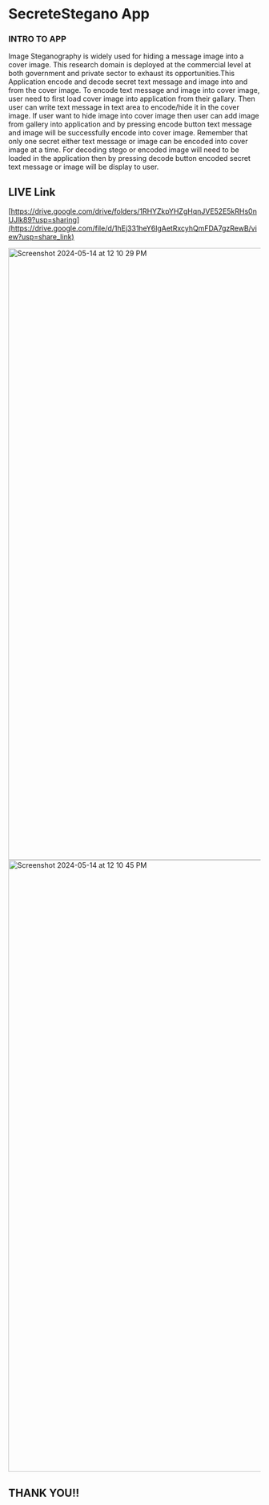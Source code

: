 # SecreteStegano App

### INTRO TO APP
Image Steganography is widely used for hiding a message image into a cover image. This research domain is deployed at the commercial level at both government and private sector to exhaust its opportunities.This Application encode and decode secret text message and image into and from the cover image. To encode text message and image into cover image, user need to first load cover image into application from their gallary. Then user can write text message in text area to encode/hide it in the cover image. If user want to hide image into cover image then user can add image from gallery into application and by pressing encode button text message and image will be successfully encode into cover image. Remember that only one secret either text message or image can be encoded into cover image at a time. For decoding stego or encoded image will need to be loaded in the application then by pressing decode button encoded secret text message or image will be display to user.


## LIVE Link 
[https://drive.google.com/drive/folders/1RHYZkpYHZgHqnJVE52E5kRHs0nUJlk89?usp=sharing](https://drive.google.com/file/d/1hEj331heY6lgAetRxcyhQmFDA7gzRewB/view?usp=share_link)



<img width="1223" alt="Screenshot 2024-05-14 at 12 10 29 PM" src="https://github.com/Rahultomer126/Image-steganography/assets/76908474/b7967477-5a42-4f11-95c2-cc0fbb52cf07">

<img width="1223" alt="Screenshot 2024-05-14 at 12 10 45 PM" src="https://github.com/Rahultomer126/Image-steganography/assets/76908474/03c35f8a-fe8f-484c-9191-aa9a8ca7351b">


## THANK YOU!!
